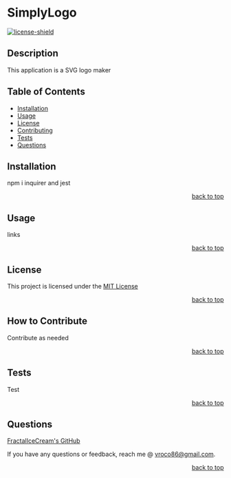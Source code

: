 # SimplyLogo 
  [![license-shield]][license-url]

  ## Description
  
  This application is a SVG logo maker
  
  ## Table of Contents
  
  - [Installation](#installation)
  - [Usage](#usage)
  - [License](#license)
  - [Contributing](#contributing)
  - [Tests](#tests)
  - [Questions](#questions)

  ## Installation
  
  npm i inquirer and jest

  <p align="right"><a href='#simplylogo'>back to top</a></p>
  
  ## Usage

  links
  
  <p align="right"><a href='#simplylogo'>back to top</a></p>

  ## License
  
  This project is licensed under the [MIT License](https://choosealicense.com/licenses/mit)

  <p align="right"><a href='#simplylogo'>back to top</a></p>

  ## How to Contribute
  
  Contribute as needed
  
  <p align="right"><a href='#simplylogo'>back to top</a></p>
  
  ## Tests

  Test

  <p align="right"><a href='#simplylogo'>back to top</a></p>

  ## Questions

  [FractalIceCream's GitHub](https://github.com/FractalIceCream)

  If you have any questions or feedback, reach me @ [vroco86@gmail.com](mailto:vroco86@gmail.com).

  <p align="right"><a href='#simplylogo'>back to top</a></p>

  [license-shield]: https://img.shields.io/badge/LICENSE-MIT-green
  [license-url]: https://choosealicense.com/licenses/mit

